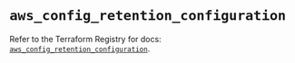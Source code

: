 # `aws_config_retention_configuration`

Refer to the Terraform Registry for docs: [`aws_config_retention_configuration`](https://registry.terraform.io/providers/hashicorp/aws/5.99.1/docs/resources/config_retention_configuration).

